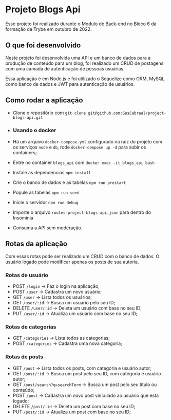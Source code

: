 # Projeto Blogs Api

Esse projeto foi realizado durante o Modulo de Back-end no Bloco 6 da formação da Trybe em outubro de 2022.

## O que foi desenvolvido

Neste projeto foi desenvolvida uma API e um banco de dados para a produção de conteúdo para um blog, foi realizado um CRUD de postagens com uma camada de autenticação de pessoas usuárias.

Essa aplicação é em Node.js e foi utilizado o Sequelize como ORM, MySQL como banco de dados e JWT para autenticação de usuários.


## Como rodar a aplicação

- Clone o repositório com `git clone git@github.com:GusCabraal/project-blogs-api.git`

- ### Usando o docker

- Há um arquivo `docker-compose.yml` configurado na raiz do projeto com os serviços `node` e `db`, rode  `docker-compose up -d` para subir os containers;
- Entre no container `blogs_api` com `docker exec -it blogs_api bash`
- Instale as dependencias `npm install`
- Crie o banco de dados e as tabelas `npm run prestart`
- Popule as tabelas `npm run seed`
- Inicie o servidor `npm run debug`
- Importe o arquivo `routes-project-blogs-api.json` para dentro do Insominia
- Consuma a API sem moderação.


## Rotas da aplicação

Com essas rotas pode ser realizado um CRUD com o banco de dados. O usuário logado pode modificar apenas os posts de sua autoria.


### Rotas de usuário

- POST `/login` -> Faz o login na aplicação;
- POST `/user` -> Cadastra um novo usuário;
- GET `/user` -> Lista todos os usuários;
- GET `/user/:id` -> Busca um usuário pelo seu ID;
- DELETE `/user/:id` -> Deleta um usuário com base no seu ID;
- PUT `/user/:id` -> Atualiza um usuário com base no seu ID;

### Rotas de categorias

- GET `/categories` -> Lista todos as categorias;
- POST `/categories` -> Cadastra uma nova categoria;

### Rotas de posts

- GET `/post` -> Lista todos os posts, com categoria e usuário autor;
- GET `/post/:id` -> Busca um post pelo seu ID, com categoria e usuário autor;
- GET `/post/search?q=searchTerm` -> Busca um post pelo seu titulo ou conteúdo;
- POST `/post` -> Cadastra um novo post vinculado ao usuário que esta logado;
- DELETE `/post/:id` -> Deleta um post com base no seu ID;
- PUT `/post/:id` -> Atualiza um post com base no seu ID;
